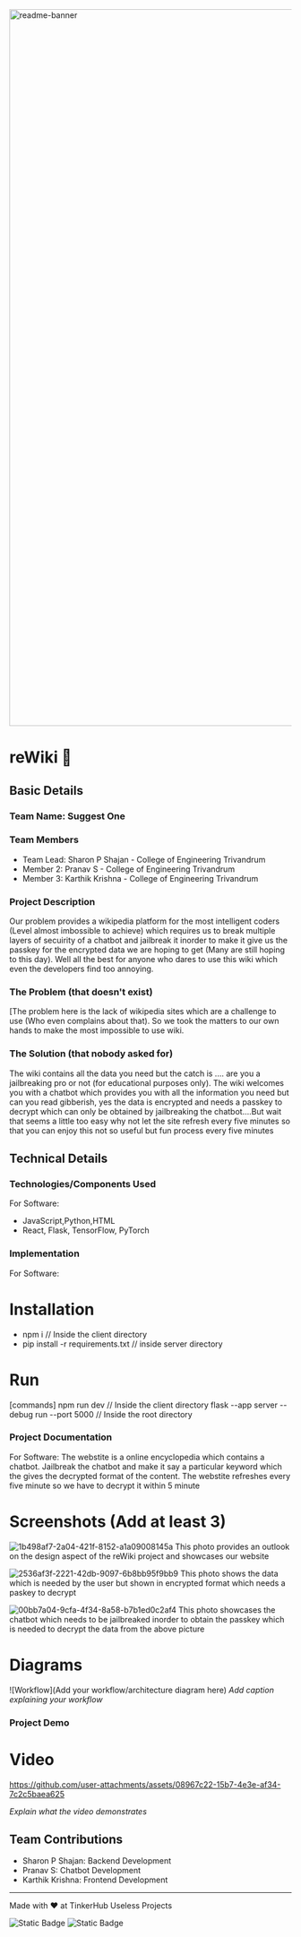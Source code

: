 <img width="1280" alt="readme-banner" src="https://github.com/user-attachments/assets/35332e92-44cb-425b-9dff-27bcf1023c6c">

# reWiki 🎯


## Basic Details
### Team Name: Suggest One


### Team Members
- Team Lead: Sharon P Shajan - College of Engineering Trivandrum
- Member 2: Pranav S - College of Engineering Trivandrum
- Member 3: Karthik Krishna - College of Engineering Trivandrum

### Project Description
Our problem provides a wikipedia platform for the most intelligent coders (Level almost imbossible to achieve) which requires us to break multiple layers of secuirity of a chatbot and jailbreak it inorder to make it give us the passkey for the encrypted data we are hoping to get (Many are still hoping to this day). Well all the best for anyone who dares to use this wiki which even the developers find too annoying.

### The Problem (that doesn't exist)
[The problem here is the lack of wikipedia sites which are a challenge to use (Who even complains about that). So we took the matters to our own hands to make the most impossible to use wiki.

### The Solution (that nobody asked for)
The wiki contains all the data you need but the catch is .... are you a jailbreaking pro or not (for educational purposes only). The wiki welcomes you with a chatbot which provides you with all the information you need but can you read gibberish, yes the data is encrypted and needs a passkey to decrypt which can only be obtained by jailbreaking the chatbot....But wait that seems a little too easy why not let the site refresh every five minutes so that you can enjoy this not so useful but fun process every five minutes

## Technical Details
### Technologies/Components Used
For Software:
- JavaScript,Python,HTML
- React, Flask, TensorFlow, PyTorch

### Implementation
For Software:
# Installation
- npm i // Inside the client directory
- pip install -r requirements.txt // inside server directory

# Run
[commands]
npm run dev // Inside the client directory
flask --app server --debug run --port 5000 // Inside the root directory

### Project Documentation
For Software: The webstite is a online encyclopedia which contains a chatbot. Jailbreak the chatbot and make it say a particular keyword which the gives the decrypted format of the content. The webstite refreshes every five minute so we have to decrypt it within 5 minute

# Screenshots (Add at least 3)
![1b498af7-2a04-421f-8152-a1a09008145a](https://github.com/user-attachments/assets/478a4d08-0c01-4b57-80d0-e53573c3323b)
This photo provides an outlook on the design aspect of the reWiki project and showcases our website

![2536af3f-2221-42db-9097-6b8bb95f9bb9](https://github.com/user-attachments/assets/8eab5098-5862-47ca-a0b4-115fec480e6d)
This photo shows the data which is needed by the user but shown in encrypted format which needs a paskey to decrypt

![00bb7a04-9cfa-4f34-8a58-b7b1ed0c2af4](https://github.com/user-attachments/assets/7c8b64a9-e103-4373-ae03-6b946d043a40)
This photo showcases the chatbot which needs to be jailbreaked inorder to obtain the passkey which is needed to decrypt the data from the above picture

# Diagrams
![Workflow](Add your workflow/architecture diagram here)
*Add caption explaining your workflow*

### Project Demo
# Video

https://github.com/user-attachments/assets/08967c22-15b7-4e3e-af34-7c2c5baea625

*Explain what the video demonstrates*

## Team Contributions
- Sharon P Shajan: Backend Development
- Pranav S: Chatbot Development
- Karthik Krishna: Frontend Development

---
Made with ❤️ at TinkerHub Useless Projects 

![Static Badge](https://img.shields.io/badge/TinkerHub-24?color=%23000000&link=https%3A%2F%2Fwww.tinkerhub.org%2F)
![Static Badge](https://img.shields.io/badge/UselessProject--24-24?link=https%3A%2F%2Fwww.tinkerhub.org%2Fevents%2FQ2Q1TQKX6Q%2FUseless%2520Projects)



